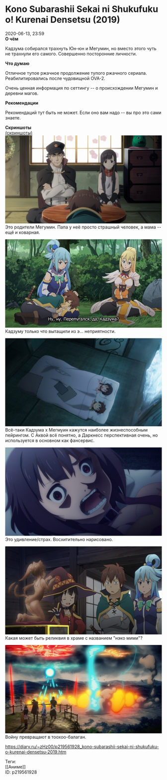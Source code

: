 Kono Subarashii Sekai ni Shukufuku o! Kurenai Densetsu (2019)
==============================================================

   
 2020-06-13, 23:59   
   **О чём**    
   
 Кадзума собирался трахнуть Юн-юн и Мегумин, но вместо этого чуть не трахнули его самого. Совершенно посторонние личности.   
   
  **Что думаю**    
   
 Отличное тупое ржачное продолжение тупого ржачного сериала. Реабилитировались после чудовищной OVA-2.   
   
 Очень ценная информация по сеттингу -- о происхождении Мегумин и деревни магов.   
   
  **Рекомендации**    
   
 Рекомендаций тут быть не может. Если оно вам надо -- вы про это сами знаете.   
   
  **Скриншоты**    
  [(скриншоты)](https://zHz00.diary.ru/p219561928.htm?index=1#linkmore219561928m1)       
  [![](pics/Rx5jLwJl.jpg)](https://i.imgur.com/Rx5jLwJ.jpg)    
 Это родители Мегумин. Папа у неё просто страшный человек, а мама -- ещё и коварная.   
   
  [![](pics/615VxYJl.jpg)](https://i.imgur.com/615VxYJ.jpg)    
 Кадзуму только что вытащили из э... неприятности.   
   
  [![](pics/Mtc2Abel.jpg)](https://i.imgur.com/Mtc2Abe.jpg)    
 Всё-таки Кадзума x Мегмуин кажутся наиболее жизнеспособным пейрингом. С Аквой всё понятно, а Даркнесс перспективная очень, но используется в основном как фансервис.   
   
  [![](pics/WilhHa7l.jpg)](https://i.imgur.com/WilhHa7.jpg)    
 Это удивление/страх. Восхитительно нарисовано.   
   
  [![](pics/yohlnPCl.jpg)](https://i.imgur.com/yohlnPC.jpg)    
 Какая может быть реликвия в храме с названием "нэко мими"?   
   
  [![](pics/oWaspMjl.jpg)](https://i.imgur.com/oWaspMj.jpg)    
 Войну превращают в тоохоо-балаган.   
      
    
 <https://diary.ru/~zHz00/p219561928_kono-subarashii-sekai-ni-shukufuku-o-kurenai-densetsu-2019.htm>   
   
 Теги:   
 [[Аниме]]   
 ID: p219561928